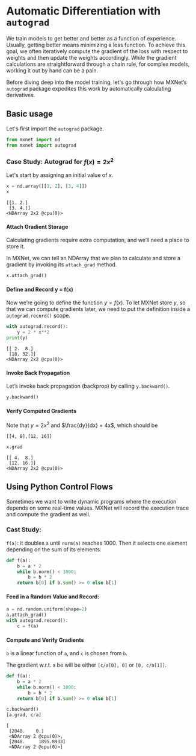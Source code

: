 
# Automatic Differentiation with `autograd`

We train models to get better and better as a function of experience. Usually, getting better means minimizing a loss function. To achieve this goal, we often iteratively compute the gradient of the loss with respect to weights and then update the weights accordingly. While the gradient calculations are straightforward through a chain rule, for complex models, working it out by hand can be a pain.

Before diving deep into the model training, let's go through how MXNet’s `autograd` package expedites this work by automatically calculating derivatives.

## Basic usage

Let's first import the `autograd` package.


```python
from mxnet import nd
from mxnet import autograd
```

### Case Study: Autograd for $f(x) = 2 x^2$

Let's start by assigning an initial value of $x$.


```python
x = nd.array([[1, 2], [3, 4]])
x
```




    
    [[1. 2.]
     [3. 4.]]
    <NDArray 2x2 @cpu(0)>



#### Attach Gradient Storage

Calculating gradients require extra computation, and we’ll need a place to store it.

In MXNet, we can tell an NDArray that we plan to calculate and store a gradient by invoking its `attach_grad` method.


```python
x.attach_grad()
```

#### Define and Record y = f(x)

Now we’re going to define the function $y=f(x)$. To let MXNet store $y$, so that we can compute gradients later, we need to put the definition inside a `autograd.record()` scope.


```python
with autograd.record():
    y = 2 * x**2
print(y)
```

    
    [[ 2.  8.]
     [18. 32.]]
    <NDArray 2x2 @cpu(0)>


#### Invoke Back Propagation

Let’s invoke back propagation (backprop) by calling `y.backward()`.


```python
y.backward()
```

#### Verify Computed Gradients

Note that $y=2x^2$ and $\frac{dy}{dx} = 4x$, which should be

`[[4, 8],[12, 16]]`


```python
x.grad
```




    
    [[ 4.  8.]
     [12. 16.]]
    <NDArray 2x2 @cpu(0)>



## Using Python Control Flows

Sometimes we want to write dynamic programs where the execution depends on some real-time values. MXNet will record the execution trace and compute the gradient as well.

### Cast Study: 

`f(a)`: it doubles `a` until `norm(a)` reaches 1000. Then it selects one element depending on the sum of its elements.


```python
def f(a):
    b = a * 2
    while b.norm() < 1000:
        b = b * 2
    return b[0] if b.sum() >= 0 else b[1]
```

#### Feed in a Random Value and Record:


```python
a = nd.random.uniform(shape=2)
a.attach_grad()
with autograd.record():
    c = f(a)
```

#### Compute and Verify Gradients

`b` is a linear function of `a`, and `c` is chosen from `b`. 

The gradient w.r.t. `a` be will be either `[c/a[0], 0]` or `[0, c/a[1]]`.

```python
def f(a):
    b = a * 2
    while b.norm() < 1000:
        b = b * 2
    return b[0] if b.sum() >= 0 else b[1]
```


```python
c.backward()
[a.grad, c/a]
```




    [
     [2048.    0.]
     <NDArray 2 @cpu(0)>, 
     [2048.     1895.8933]
     <NDArray 2 @cpu(0)>]



